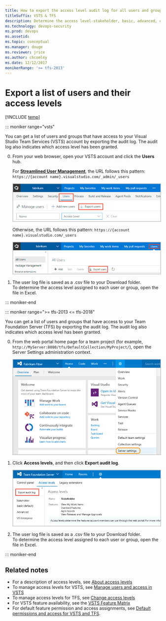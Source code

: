 ```yaml
---
title: How to export the access level audit log for all users and groups
titleSuffix: VSTS & TFS
description: Determine the access level-stakeholder, basic, advanced, or VS Enterprise-granted to user accounts  
ms.technology: devops-security
ms.prod: devops
ms.assetid: 
ms.topic: conceptual
ms.manager: douge
ms.reviewer: jrice 
ms.author: chcomley
ms.date: 12/12/2017
monikerRange: '>= tfs-2013'
---
```

# Export a list of users and their access levels

[!INCLUDE [temp](../_shared/version-vsts-tfs-all-versions.md)]

<a id="export-audit-log" >  </a>

::: moniker range="vsts" 

You can get a list of users and groups that have access to your Visual Studio Team Services (VSTS) account by exporting the audit log. The audit log also indicates which access level has been granted.   

0. From your web browser, open your VSTS account and click the **Users** hub. 

	For [**Streamlined User Management**](../collaborate/preview-features.md), the URL follows this pattern: ```https://{account name}.visualstudio.com/_admin/_users```  

	<img src="_img/export-users-audit/go-to-users-hub.png" alt="From the Users hub, click Export users" style="border: 1px solid #C3C3C3;" />  

	Otherwise, the URL follows this pattern: ```https://{account name}.visualstudio.com/_users```  

	<img src="_img/export-users-audit/go-to-users-hub-not-streamlined.png" alt="From the Users hub, click Export users" style="border: 1px solid #C3C3C3;" />  

0. The user log file is saved as a .csv file to your Download folder.   
	To determine the access level assigned to each user or group, open the file in Excel.

::: moniker-end

::: moniker range=">= tfs-2013 <= tfs-2018"

You can get a list of users and groups that have access to your Team Foundation Server (TFS) by exporting the audit log. The audit log also indicates which access level has been granted.  

0. From the web portal home page for a team project (for example, ```http://MyServer:8080/tfs/DefaultCollection/MyProject/```), open the Server Settings administration context. 

	<img src="_img/access-levels-2017-open-admin-context.png" alt="TFS 2017, Web portal, open the Server settings admin context" style="border: 1px solid #C3C3C3;" />  

0. Click **Access levels**, and then click **Export audit log**. 

	<img src="_img/export-users-audit/export-audit-log-tfs.png" alt="Control panel, admin context, Export audit log" style="border: 1px solid #C3C3C3;" />  

0. The user log file is saved as a .csv file to your Download folder.  
	To determine the access level assigned to each user or group, open the file in Excel.

::: moniker-end

## Related notes

- For a description of access levels, see [About access levels](access-levels.md)
- To manage access levels for VSTS, see [Manage users and access in VSTS](../accounts/add-account-users-assign-access-levels.md) 
- To manage access levels for TFS, see [Change access levels](change-access-levels.md)
- For VSTS feature availability, see the [VSTS Feature Matrix](https://www.visualstudio.com/pricing/visual-studio-online-feature-matrix-vs)
- For default feature permission and access assignments, see [Default permissions and access for VSTS and TFS](permissions-access.md). 
